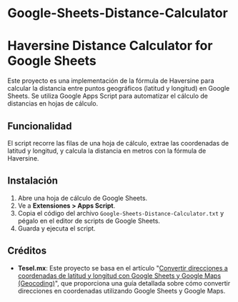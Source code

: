 # Google-Sheets-Distance-Calculator
# Haversine Distance Calculator for Google Sheets

Este proyecto es una implementación de la fórmula de Haversine para calcular la distancia entre puntos geográficos (latitud y longitud) en Google Sheets. Se utiliza Google Apps Script para automatizar el cálculo de distancias en hojas de cálculo.

## Funcionalidad
El script recorre las filas de una hoja de cálculo, extrae las coordenadas de latitud y longitud, y calcula la distancia en metros con la fórmula de Haversine.

## Instalación
1. Abre una hoja de cálculo de Google Sheets.
2. Ve a **Extensiones > Apps Script**.
3. Copia el código del archivo `Google-Sheets-Distance-Calculator.txt` y pégalo en el editor de scripts de Google Sheets.
4. Guarda y ejecuta el script.

## Créditos
- **Tesel.mx**: Este proyecto se basa en el artículo "[Convertir direcciones a coordenadas de latitud y longitud con Google Sheets y Google Maps (Geocoding)](https://tesel.mx/convertir-direcciones-a-coordenadas-de-latitud-y-longitud-con-google-sheets-y-google-maps-geocoding-7928/)", que proporciona una guía detallada sobre cómo convertir direcciones en coordenadas utilizando Google Sheets y Google Maps.
